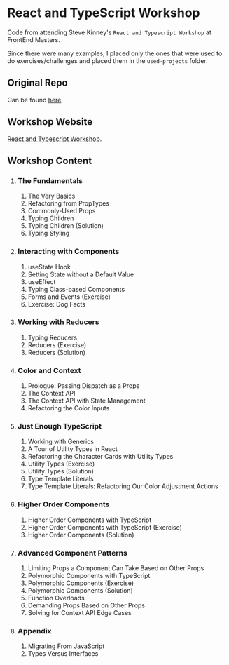 # React and TypeScript Workshop

Code from attending Steve Kinney's `React and Typescript Workshop` at FrontEnd Masters.

Since there were many examples, I placed only the ones that were used to do exercises/challenges and placed them in the `used-projects` folder.

## Original Repo

Can be found [here](https://github.com/stevekinney/react-and-typescript-projects).

## Workshop Website

[React and Typescript Workshop](https://frontendmasters.com/workshops/react-typescript/).
<br>

## Workshop Content

1. ### The Fundamentals
   1. The Very Basics
   2. Refactoring from PropTypes
   3. Commonly-Used Props
   4. Typing Children
   5. Typing Children (Solution)
   6. Typing Styling
2. ### Interacting with Components
   1. useState Hook
   2. Setting State without a Default Value
   3. useEffect
   4. Typing Class-based Components
   5. Forms and Events (Exercise)
   6. Exercise: Dog Facts
3. ### Working with Reducers
   1. Typing Reducers
   2. Reducers (Exercise)
   3. Reducers (Solution)
4. ### Color and Context
   1. Prologue: Passing Dispatch as a Props
   2. The Context API
   3. The Context API with State Management
   4. Refactoring the Color Inputs
5. ### Just Enough TypeScript
   1. Working with Generics
   2. A Tour of Utility Types in React
   3. Refactoring the Character Cards with Utility Types
   4. Utility Types (Exercise)
   5. Utility Types (Solution)
   6. Type Template Literals
   7. Type Template Literals: Refactoring Our Color Adjustment Actions
6. ### Higher Order Components
   1. Higher Order Components with TypeScript
   2. Higher Order Components with TypeScript (Exercise)
   3. Higher Order Components (Solution)
7. ### Advanced Component Patterns
   1. Limiting Props a Component Can Take Based on Other Props
   2. Polymorphic Components with TypeScript
   3. Polymorphic Components (Exercise)
   4. Polymorphic Components (Solution)
   5. Function Overloads
   6. Demanding Props Based on Other Props
   7. Solving for Context API Edge Cases
8. ### Appendix
   1. Migrating From JavaScript
   2. Types Versus Interfaces
